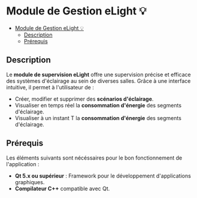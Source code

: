 # Module de Gestion eLight 💡

- [Module de Gestion eLight 💡](#module-de-gestion-elight-)
  - [Description](#description)
  - [Prérequis](#prérequis)

## Description

Le **module de supervision eLight** offre une supervision précise et efficace des systèmes d'éclairage au sein de diverses salles. Grâce à une interface intuitive, il permet à l'utilisateur de :

- Créer, modifier et supprimer des **scénarios d'éclairage**.
- Visualiser en temps réel la **consommation d'énergie** des segments d'éclairage.
- Visualiser à un instant T la **consommation d'énergie** des segments d'éclairage.

## Prérequis

Les éléments suivants sont nécéssaires pour le bon fonctionnement de l'application :

- **Qt 5.x ou supérieur** : Framework pour le développement d'applications graphiques.
- **Compilateur C++** compatible avec Qt.
